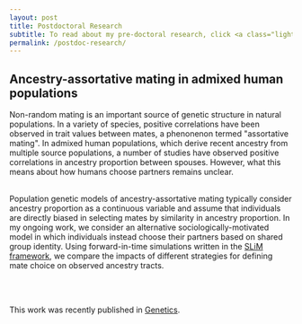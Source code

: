 ```yaml
---
layout: post
title: Postdoctoral Research
subtitle: To read about my pre-doctoral research, click <a class="light-bg" href="/predoc-research"><u>here</u></a>. To read about my doctoral research, click <a class="light-bg" href="/phd-research"><u>here</u></a>.
permalink: /postdoc-research/
---
```


<h2> Ancestry-assortative mating in admixed human populations </h2>

Non-random mating is an important source of genetic structure in natural populations. In a variety of species, positive correlations have been observed in trait values
between mates, a phenonenon termed "assortative mating". In admixed human populations, which derive recent ancestry from multiple source populations, a number of studies
have observed positive correlations in ancestry proportion between spouses. However, what this means about how humans choose partners remains unclear.
<br>
<br>

Population genetic models of ancestry-assortative mating typically consider ancestry proportion as a continuous variable and assume that individuals are directly biased
in selecting mates by similarity in ancestry proportion. In my ongoing work, we consider an alternative sociologically-motivated model in which individuals instead choose their
partners based on shared group identity. Using forward-in-time simulations written in the
<a class="light-bg"  href="https://messerlab.org/slim/" target="_blank" rel="noopener noreferrer">SLiM framework</a>, we compare the impacts of different strategies for
defining mate choice on observed ancestry tracts.

<br>
<br>

This work was recently published in <a class="light-bg" href="https://doi.org/10.1093/genetics/iyaf022" target="_blank" rel="noopener noreferrer">Genetics</a>.<i class='fa fa-link fa-lg'></i>
